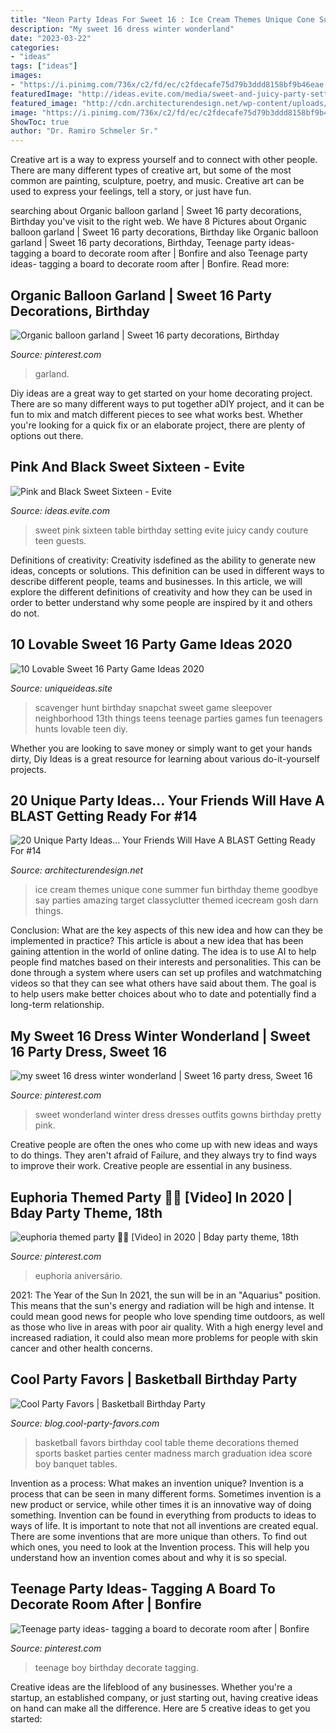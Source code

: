 ```yaml
---
title: "Neon Party Ideas For Sweet 16 : Ice Cream Themes Unique Cone Summer Fun Birthday Theme Goodbye Say Parties Amazing Target Classyclutter Themed Icecream Gosh Darn Things"
description: "My sweet 16 dress winter wonderland"
date: "2023-03-22"
categories:
- "ideas"
tags: ["ideas"]
images:
- "https://i.pinimg.com/736x/c2/fd/ec/c2fdecafe75d79b3ddd8158bf9b46eae.jpg"
featuredImage: "http://ideas.evite.com/media/sweet-and-juicy-party-setting-the-mood-full-table-595.jpg"
featured_image: "http://cdn.architecturendesign.net/wp-content/uploads/2016/05/AD-Unique-Party-Themes-15.jpg"
image: "https://i.pinimg.com/736x/c2/fd/ec/c2fdecafe75d79b3ddd8158bf9b46eae.jpg"
ShowToc: true
author: "Dr. Ramiro Schmeler Sr."
---
```



Creative art is a way to express yourself and to connect with other people. There are many different types of creative art, but some of the most common are painting, sculpture, poetry, and music. Creative art can be used to express your feelings, tell a story, or just have fun.

	

		
searching about Organic balloon garland | Sweet 16 party decorations, Birthday you've visit to the right web. We have 8 Pictures about Organic balloon garland | Sweet 16 party decorations, Birthday like Organic balloon garland | Sweet 16 party decorations, Birthday, Teenage party ideas- tagging a board to decorate room after | Bonfire and also Teenage party ideas- tagging a board to decorate room after | Bonfire. Read more:
		
    
## Organic Balloon Garland | Sweet 16 Party Decorations, Birthday

<img loading=lazy src="https://i.pinimg.com/736x/c2/fd/ec/c2fdecafe75d79b3ddd8158bf9b46eae.jpg" onerror="this.onerror=null;this.src='https://tse4.mm.bing.net/th?id=OIP.ItrMVw9nsLgRx6gcTS5qRwHaJ3&amp;pid=15.1';" alt="Organic balloon garland | Sweet 16 party decorations, Birthday">

_Source: pinterest.com_

>garland. 

	

Diy ideas are a great way to get started on your home decorating project. There are so many different ways to put together aDIY project, and it can be fun to mix and match different pieces to see what works best. Whether you're looking for a quick fix or an elaborate project, there are plenty of options out there.

    
## Pink And Black Sweet Sixteen - Evite

<img loading=lazy src="http://ideas.evite.com/media/sweet-and-juicy-party-setting-the-mood-full-table-595.jpg" onerror="this.onerror=null;this.src='https://tse1.mm.bing.net/th?id=OIP.BX3P6XII9X4QtntNviuTqgHaJ9&amp;pid=15.1';" alt="Pink and Black Sweet Sixteen - Evite">

_Source: ideas.evite.com_

>sweet pink sixteen table birthday setting evite juicy candy couture teen guests. 

	

Definitions of creativity:
Creativity isdefined as the ability to generate new ideas, concepts or solutions. This definition can be used in different ways to describe different people, teams and businesses. In this article, we will explore the different definitions of creativity and how they can be used in order to better understand why some people are inspired by it and others do not.

    
## 10 Lovable Sweet 16 Party Game Ideas 2020

<img loading=lazy src="https://www.uniqueideas.site/wp-content/uploads/snapchat-neighborhood-scavenger-hunt-cierras-13th-birthday-1.jpg" onerror="this.onerror=null;this.src='https://tse4.mm.bing.net/th?id=OIP.iVxGYgYkmHQO3XCWrwE1dgHaJ4&amp;pid=15.1';" alt="10 Lovable Sweet 16 Party Game Ideas 2020">

_Source: uniqueideas.site_

>scavenger hunt birthday snapchat sweet game sleepover neighborhood 13th things teens teenage parties games fun teenagers hunts lovable teen diy. 

	

Whether you are looking to save money or simply want to get your hands dirty, Diy Ideas is a great resource for learning about various do-it-yourself projects.

    
## 20 Unique Party Ideas… Your Friends Will Have A BLAST Getting Ready For #14

<img loading=lazy src="http://cdn.architecturendesign.net/wp-content/uploads/2016/05/AD-Unique-Party-Themes-15.jpg" onerror="this.onerror=null;this.src='https://tse1.mm.bing.net/th?id=OIP.sP-FfZeFwz4jsphQmNi8DgHaLG&amp;pid=15.1';" alt="20 Unique Party Ideas… Your Friends Will Have A BLAST Getting Ready For #14">

_Source: architecturendesign.net_

>ice cream themes unique cone summer fun birthday theme goodbye say parties amazing target classyclutter themed icecream gosh darn things. 

	

Conclusion: What are the key aspects of this new idea and how can they be implemented in practice?
This article is about a new idea that has been gaining attention in the world of online dating. The idea is to use AI to help people find matches based on their interests and personalities. This can be done through a system where users can set up profiles and watchmatching videos so that they can see what others have said about them. The goal is to help users make better choices about who to date and potentially find a long-term relationship.

    
## My Sweet 16 Dress Winter Wonderland | Sweet 16 Party Dress, Sweet 16

<img loading=lazy src="https://i.pinimg.com/736x/18/ef/cd/18efcdc0c1a9f4163f7fce01a3fb2093.jpg" onerror="this.onerror=null;this.src='https://tse2.mm.bing.net/th?id=OIP.2Eb7TbgZH5DxwKGsGm6ZzQHaNK&amp;pid=15.1';" alt="my sweet 16 dress winter wonderland | Sweet 16 party dress, Sweet 16">

_Source: pinterest.com_

>sweet wonderland winter dress dresses outfits gowns birthday pretty pink. 

	

Creative people are often the ones who come up with new ideas and ways to do things. They aren't afraid of Failure, and they always try to find ways to improve their work. Creative people are essential in any business.

    
## Euphoria Themed Party 🤩🤩 [Video] In 2020 | Bday Party Theme, 18th

<img loading=lazy src="https://i.pinimg.com/736x/09/26/1c/09261cf57835b2eec58c1daeed68ea4c.jpg" onerror="this.onerror=null;this.src='https://tse2.mm.bing.net/th?id=OIP.IeIxjGmkgDOEIRVBHDPh9AHaNK&amp;pid=15.1';" alt="euphoria themed party 🤩🤩 [Video] in 2020 | Bday party theme, 18th">

_Source: pinterest.com_

>euphoria aniversário. 

	

2021: The Year of the Sun
In 2021, the sun will be in an "Aquarius" position. This means that the sun's energy and radiation will be high and intense. It could mean good news for people who love spending time outdoors, as well as those who live in areas with poor air quality. With a high energy level and increased radiation, it could also mean more problems for people with skin cancer and other health concerns.

    
## Cool Party Favors | Basketball Birthday Party

<img loading=lazy src="http://blog.cool-party-favors.com/wp-content/uploads/2012/09/Basketball-Favors.jpg" onerror="this.onerror=null;this.src='https://tse2.mm.bing.net/th?id=OIP.NIR4dulhrUPbmHRRQaZX5wHaKQ&amp;pid=15.1';" alt="Cool Party Favors | Basketball Birthday Party">

_Source: blog.cool-party-favors.com_

>basketball favors birthday cool table theme decorations themed sports basket parties center madness march graduation idea score boy banquet tables. 

	

Invention as a process: What makes an invention unique?
Invention is a process that can be seen in many different forms. Sometimes invention is a new product or service, while other times it is an innovative way of doing something. Invention can be found in everything from products to ideas to ways of life.
It is important to note that not all inventions are created equal. There are some inventions that are more unique than others. To find out which ones, you need to look at the Invention process. This will help you understand how an invention comes about and why it is so special.

    
## Teenage Party Ideas- Tagging A Board To Decorate Room After | Bonfire

<img loading=lazy src="https://i.pinimg.com/736x/ce/b7/ee/ceb7eeab6e5017e51d3c0829bafd6cfd---birthday-birthday-party-ideas.jpg" onerror="this.onerror=null;this.src='https://tse3.mm.bing.net/th?id=OIP.e0IiA6onJjHeyYwe-1_HxwHaJ3&amp;pid=15.1';" alt="Teenage party ideas- tagging a board to decorate room after | Bonfire">

_Source: pinterest.com_

>teenage boy birthday decorate tagging. 

	

Creative ideas are the lifeblood of any businesses. Whether you're a startup, an established company, or just starting out, having creative ideas on hand can make all the difference. Here are 5 creative ideas to get you started: 

